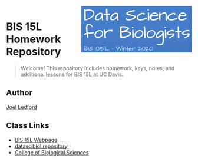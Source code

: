 <img src="icon.png" align="right" />

# BIS 15L Homework Repository
> Welcome! This repository includes homework, keys, notes, and additional lessons for BIS 15L at UC Davis.

## Author

[Joel Ledford](mailto:jmledford@ucdavis.edu)  

## Class Links

* [BIS 15L Webpage](https://jmledford3115.github.io/datascibiol/)
* [datascibiol repository](https://github.com/jmledford3115/datascibiol)
* [College of Biological Sciences](https://biology.ucdavis.edu/)